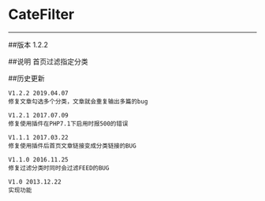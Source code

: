 # CateFilter
***

##版本
    1.2.2

##说明
    首页过滤指定分类

##历史更新

    V1.2.2 2019.04.07 
    修复文章勾选多个分类，文章就会重复输出多篇的bug
    
    V1.2.1 2017.07.09 
    修复使用插件在PHP7.1下启用时报500的错误

    V1.1.1 2017.03.22 
    修复使用插件后首页文章链接变成分类链接的BUG

    V1.1.0 2016.11.25 
    修复过滤分类时同时会过滤FEED的BUG
    
    V1.0 2013.12.22
    实现功能
